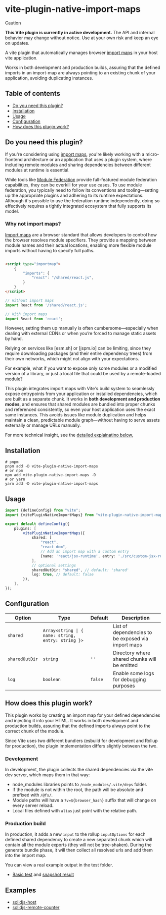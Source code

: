 # vite-plugin-native-import-maps

> [!CAUTION]
>
> **This Vite plugin is currently in active development.**
> The API and internal behavior may change without notice.
> Use at your own risk and keep an eye on updates.

A vite plugin that automatically
manages
browser [import maps](https://developer.mozilla.org/en-US/docs/Web/HTML/Reference/Elements/script/type/importmap)
in your
host vite application.

Works in both development and production builds, assuring that the defined imports in an import-map are
always pointing to an existing chunk of your application, avoiding duplicating instances.

## Table of contents

- [Do you need this plugin?](#do-you-need-this-plugin)
- [Installation](#installation)
- [Usage](#usage)
- [Configuration](#configuration)
- [How does this plugin work?](#how-does-this-plugin-work)

## Do you need this plugin?

If you're considering
using [import maps](https://developer.mozilla.org/en-US/docs/Web/HTML/Reference/Elements/script/type/importmap),
you're likely working with a micro-frontend architecture or an application that uses a plugin system, where including
remote modules and sharing dependencies between different modules at runtime is essential.

While tools like [Module Federation](https://module-federation.io/ ) provide full-featured module federation
capabilities, they can be overkill for your use cases. To use module federation, you typically need to follow its
conventions and tooling—setting up the appropriate plugins and adhering to its runtime expectations.
Although it's possible to use the federation runtime independently, doing so effectively requires a tightly integrated
ecosystem that fully supports its model.

### Why not import maps?

[Import maps](https://developer.mozilla.org/en-US/docs/Web/HTML/Reference/Elements/script/type/importmap) are a
browser standard that allows developers to control how the browser resolves module specifiers.
They provide a mapping between module names and their actual locations, enabling more flexible module imports without
having to specify full paths.

```html

<script type="importmap">
    {
        "imports": {
            "react": "/shared/react.js",
        }
    }
</script>
```

```javascript
// Without import maps
import React from '/shared/react.js';

// With import maps
import React from 'react';
```

However, setting them up manually is often cumbersome—especially when dealing with external CDNs or when you’re forced
to manage static assets by hand.

Relying on services like [esm.sh] or [jspm.io] can be limiting, since they require downloading packages (and their
entire dependency trees)
from their own networks, which might not align with your expectations.

For example, what if you want to expose only some modules or a modified version of a library, or just a local file that
could be used by a remote-loaded module?

This plugin integrates import maps with Vite's build system to seamlessly expose entrypoints from your application or
installed dependencies,
which are built as a separate chunk. It works in **both development and production modes**, and ensures that
shared modules are bundled into proper chunks and referenced consistently, so even your host application uses the exact
same instances. This avoids issues like module duplication and helps maintain a clean, predictable module graph—without
having to serve assets externally or manage URLs manually.

For more technical insight, see the [detailed explainatino below](#how-does-this-plugin-work),

## Installation

```shell
# pnpm
pnpm add -D vite-plugin-native-import-maps
# or npm
npm add vite-plugin-native-import-maps -D
# or yarn
yarn add -D vite-plugin-native-import-maps
```

## Usage

```ts
import {defineConfig} from "vite";
import {vitePluginNativeImportMaps} from "vite-plugin-native-import-maps";

export default defineConfig({
    plugins: [
        vitePluginNativeImportMaps({
            shared: [
                "react",
                "react-dom",
                // Add an import map with a custom entry
                {name: 'react/jsx-runtime', entry: './src/custom-jsx-runtime.ts'}
            ],
            // optional settings
            sharedOutDir: "shared", // default: 'shared'
            log: true, // default: false
        }),
    ],
});
```

## Configuration

| Option         | Type                                               | Default | Description                                        |
|----------------|----------------------------------------------------|---------|----------------------------------------------------|
| `shared`       | `Array<string \| { name: string, entry: string }>` |         | List of dependencies to be exposed via import maps |
| `sharedOutDir` | `string`                                           | `''`    | Directory where shared chunks will be emitted      |
| `log`          | `boolean`                                          | `false` | Enable some logs for debugging purposes            |

## How does this plugin work?

This plugin works by creating an import map for your defined dependencies and injecting it into your HTML.
It works in both development and production builds, assuring that the defined imports always
point to the correct chunk of the module.

Since Vite uses two different bundlers (esbuild for development and Rollup for production),
the plugin implementation differs slightly between the two.

### Development

In development, the plugin collects the shared dependencies via the vite dev server,
which maps them in that way:

- node_modules libraries points to `/node_modules/.vite/deps` folder.
- If the module is not within the root, the path will be absolute and prefixed with `/@fs/`.
- Module paths will have a `?v=${browser_hash}` suffix that will change on every server reload.
- Local files defined with `alias` just point with the relative path.

### Production build

In production, it adds a new `input` to the rollup `inputOptions` for each defined shared dependency to
create a new separated chunk which will contain all the module exports (they will not be tree-shaken).
During the generate bundle phase, it will then collect all resolved urls and add them into the import map.

You can view a real example output in the test folder.

- [Basic test](./test/fixture/basic) and [snapshot result](./test/__snapshot__/build-project-with-right-import-maps)

## Examples

- [solidjs-host](./examples/solidjs-host/src/App.tsx)
- [solidjs-remote-counter](./examples/solidjs-host)

